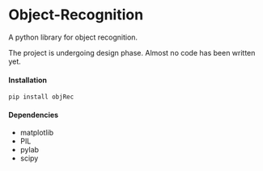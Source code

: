 # Object-Recognition
A python library for object recognition.

The project is undergoing design phase. Almost no code has been written yet.

#### Installation

```
pip install objRec
```

#### Dependencies
* matplotlib
* PIL
* pylab
* scipy



